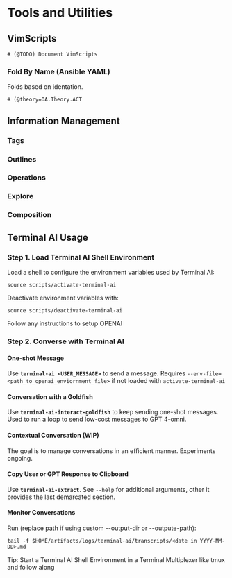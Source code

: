 
# Tools and Utilities
## VimScripts
```
# (@TODO) Document VimScripts
```
### Fold By Name (Ansible YAML)
Folds based on identation.

```
# (@theory=OA.Theory.ACT
```
## Information Management
### Tags
### Outlines
### Operations
### Explore
### Composition

## Terminal AI Usage
### Step 1. Load Terminal AI Shell Environment
Load a shell to configure the environment variables used by Terminal AI:
```
source scripts/activate-terminal-ai
```

Deactivate environment variables with:
```
source scripts/deactivate-terminal-ai
```
Follow any instructions to setup OPENAI
### Step 2. Converse with Terminal AI
#### One-shot Message
Use **```terminal-ai <USER_MESSAGE>```** to send a message. Requires ```--env-file=<path_to_openai_enviornment_file>``` if not loaded with ```activate-terminal-ai```
#### Conversation with a Goldfish
Use **```terminal-ai-interact-goldfish```** to keep sending one-shot messages.
Used to run a loop to send low-cost messages to GPT 4-omni.
####  Contextual Conversation (WIP)
The goal is to manage conversations in an efficient manner. Experiments ongoing.
#### Copy User or GPT Response to Clipboard
Use **```terminal-ai-extract```**. See ```--help``` for additional arguments, other it provides the last demarcated section.
#### Monitor Conversations
Run (replace path if using custom --output-dir or --outpute-path):
```
tail -f $HOME/artifacts/logs/terminal-ai/transcripts/<date in YYYY-MM-DD>.md

```
Tip: Start a Terminal AI Shell Environment in a Terminal Multiplexer like tmux and follow along

